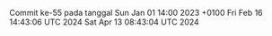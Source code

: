 Commit ke-55 pada tanggal Sun Jan 01 14:00 2023 +0100
Fri Feb 16 14:43:06 UTC 2024
Sat Apr 13 08:43:04 UTC 2024
